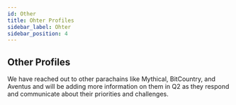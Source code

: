 ```yaml
---
id: Other
title: Ohter Profiles
sidebar_label: Ohter
sidebar_position: 4
---
```


## Other Profiles

We have reached out to other parachains like Mythical, BitCountry, and Aventus and will be adding more information on them in Q2 as they respond and communicate about their priorities and challenges.
